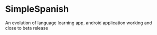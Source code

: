 # SimpleSpanish
An evolution of language learning app, android application working and close to beta release
